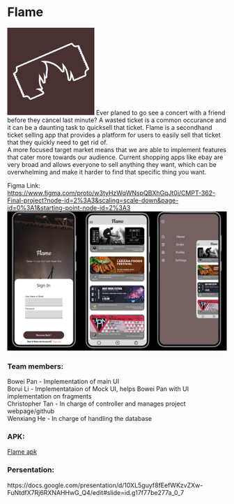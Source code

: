 # Flame

<img src="/public/icon.png" alt="icon" style="width:200px;"/>
Ever planed to go see a concert with a friend before they cancel last minute? A wasted
ticket is a common occurance and it can be a daunting task to quicksell that ticket. 
Flame is a secondhand ticket selling app that provides a platform for users to 
easily sell that ticket that they quickly need to get rid of. 
<br>
A more focused target market means that we are able to implement features that cater more towards our audience. Current shopping apps like ebay are very broad and allows everyone to sell anything they want, which can be overwhelming and make it harder to find that specific thing you want.

Figma Link:
https://www.figma.com/proto/w3tyHzWqWNspQBXhGqJt0i/CMPT-362-Final-project?node-id=2%3A3&scaling=scale-down&page-id=0%3A1&starting-point-node-id=2%3A3
![home](/public/all-page.png)


<h3>Team members:</h3>
Bowei Pan - Implementation of main UI <br>
Borui Li - Implementataion of Mock UI, helps Bowei Pan with UI implementation on fragments <br>
Christopher Tan - In charge of controller and manages project webpage/github <br>
Wenxiang He - In charge of handling the database <br>

<h3>APK:</h3> 
<a href="./public/Flame.apk" download>Flame apk</a>


<h3>Persentation:</h3>
https://docs.google.com/presentation/d/10XL5guyf8fEefWKzvZXw-FuNtdfX7Rj6RXNAHHwG_Q4/edit#slide=id.g17f77be277a_0_7

